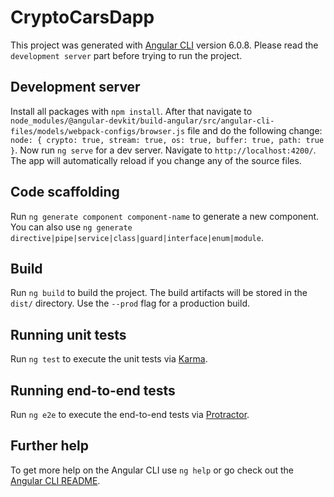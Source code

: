 # CryptoCarsDapp

This project was generated with [Angular CLI](https://github.com/angular/angular-cli) version 6.0.8. Please read the `development server` part before trying to run the project.

## Development server

Install all packages with `npm install`. After that navigate to `node_modules/@angular-devkit/build-angular/src/angular-cli-files/models/webpack-configs/browser.js` file and do the following change:
`node: {
            crypto: true,
            stream: true,
            os: true,
            buffer: true,
            path: true
      }`.
Now run `ng serve` for a dev server. Navigate to `http://localhost:4200/`. The app will automatically reload if you change any of the source files.

## Code scaffolding

Run `ng generate component component-name` to generate a new component. You can also use `ng generate directive|pipe|service|class|guard|interface|enum|module`.

## Build

Run `ng build` to build the project. The build artifacts will be stored in the `dist/` directory. Use the `--prod` flag for a production build.

## Running unit tests

Run `ng test` to execute the unit tests via [Karma](https://karma-runner.github.io).

## Running end-to-end tests

Run `ng e2e` to execute the end-to-end tests via [Protractor](http://www.protractortest.org/).

## Further help

To get more help on the Angular CLI use `ng help` or go check out the [Angular CLI README](https://github.com/angular/angular-cli/blob/master/README.md).

